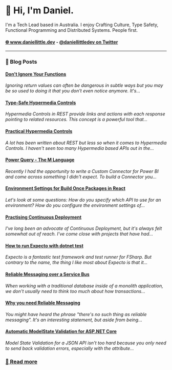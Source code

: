 # 👋 Hi, I'm Daniel.

I'm a Tech Lead based in Australia. I enjoy Crafting Culture, Type Safety, Functional Programming and Distributed Systems. People first.

<h4>
  <a href="https://www.daniellittle.dev">🌐 www.daniellittle.dev</a> - 
  <a href="https://twitter.com/daniellittledev">@daniellittledev on Twitter</a>
</h4>

<hr />

### 📙 Blog Posts
<!--START_SECTION:feed-->
#### [Don&#39;t Ignore Your Functions](https:&#x2F;&#x2F;daniellittle.dev&#x2F;dont-ignore-your-functions) 
*Ignoring return values can often be dangerous in subtle ways but you may be so used to doing it that you don&#39;t even notice anymore. It&#39;s…*
#### [Type-Safe Hypermedia Controls](https:&#x2F;&#x2F;daniellittle.dev&#x2F;type-safe-hypermedia-controls) 
*Hypermedia Controls in REST provide links and actions with each response pointing to related resources. This concept is a powerful tool that…*
#### [Practical Hypermedia Controls](https:&#x2F;&#x2F;daniellittle.dev&#x2F;practical-hypermedia-controls) 
*A lot has been written about REST but less so when it comes to Hypermedia Controls. I haven&#39;t seen too many Hypermedia based APIs out in the…*
#### [Power Query - The M Language](https:&#x2F;&#x2F;daniellittle.dev&#x2F;power-query-the-m-language) 
*Recently I had the opportunity to write a Custom Connector for Power BI and come across something I didn&#39;t expect. To build a Connector you…*
#### [Environment Settings for Build Once Packages in React](https:&#x2F;&#x2F;daniellittle.dev&#x2F;environment-settings-for-build-once-packages-in-react) 
*Let&#39;s look at some questions: How do you specify which API to use for an environment? How do you configure the environment settings of…*
#### [Practising Continuous Deployment](https:&#x2F;&#x2F;daniellittle.dev&#x2F;practising-continuous-deployment) 
*I&#39;ve long been an advocate of Continuous Deployment, but it&#39;s always felt somewhat out of reach. I&#39;ve come close with projects that have had…*
#### [How to run Expecto with dotnet test](https:&#x2F;&#x2F;daniellittle.dev&#x2F;how-to-run-expecto-with-dotnet-test) 
*Expecto is a fantastic test framework and test runner for FSharp. But contrary to the name, the thing I like most about Expecto is that it…*
#### [Reliable Messaging over a Service Bus](https:&#x2F;&#x2F;daniellittle.dev&#x2F;reliable-messaging-over-service-bus) 
*When working with a traditional database inside of a monolith application, we don&#39;t usually need to think too much about how transactions…*
#### [Why you need Reliable Messaging](https:&#x2F;&#x2F;daniellittle.dev&#x2F;why-you-need-reliable-messaging) 
*You might have heard the phrase &quot;there&#39;s no such thing as reliable messaging&quot;. It&#39;s an interesting statement, but aside from being…*
#### [Automatic ModelState Validation for ASP.NET Core](https:&#x2F;&#x2F;daniellittle.dev&#x2F;automatic-modelstate-validation) 
*Model State Validation for a JSON API isn&#39;t too hard because you only need to send back validation errors, especially with the  attribute…*
<!--END_SECTION:feed-->

### [📃 Read more](https://www.daniellittle.dev/about)
